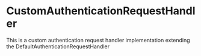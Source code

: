 # CustomAuthenticationRequestHandler
This is a custom authentication request handler implementation extending the DefaultAuthenticationRequestHandler
